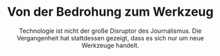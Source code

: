 ---
layout: trend
title: Von der Bedrohung zum Werkzeug
subtitle: "Technologie ist nicht der große Disruptor des Journalismus. Die Vergangenheit hat stattdessen gezeigt, dass es sich nur um neue Werkzeuge handelt."
---